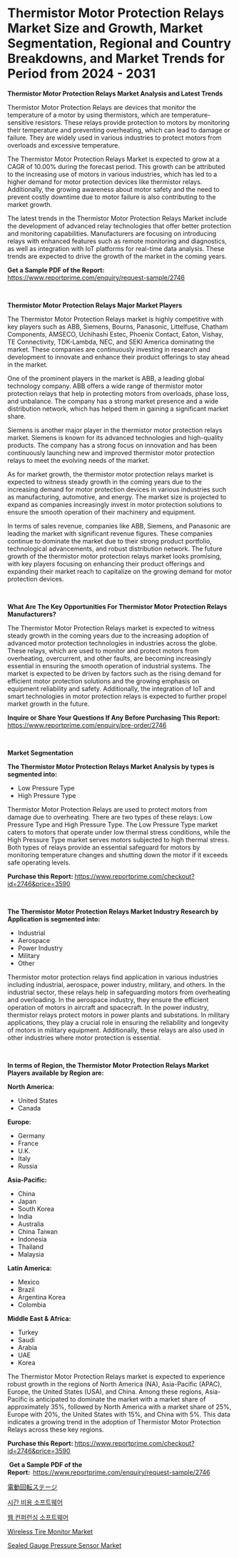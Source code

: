 <p><h1>Thermistor Motor Protection Relays Market Size and Growth, Market Segmentation, Regional and Country Breakdowns, and Market Trends for Period from 2024 -  2031</h1></p><p><strong>Thermistor Motor Protection Relays Market Analysis and Latest Trends</strong></p>
<p><p>Thermistor Motor Protection Relays are devices that monitor the temperature of a motor by using thermistors, which are temperature-sensitive resistors. These relays provide protection to motors by monitoring their temperature and preventing overheating, which can lead to damage or failure. They are widely used in various industries to protect motors from overloads and excessive temperature.</p><p>The Thermistor Motor Protection Relays Market is expected to grow at a CAGR of 10.00% during the forecast period. This growth can be attributed to the increasing use of motors in various industries, which has led to a higher demand for motor protection devices like thermistor relays. Additionally, the growing awareness about motor safety and the need to prevent costly downtime due to motor failure is also contributing to the market growth.</p><p>The latest trends in the Thermistor Motor Protection Relays Market include the development of advanced relay technologies that offer better protection and monitoring capabilities. Manufacturers are focusing on introducing relays with enhanced features such as remote monitoring and diagnostics, as well as integration with IoT platforms for real-time data analysis. These trends are expected to drive the growth of the market in the coming years.</p></p>
<p><strong>Get a Sample PDF of the Report:&nbsp;</strong> <a href="https://www.reportprime.com/enquiry/request-sample/2746">https://www.reportprime.com/enquiry/request-sample/2746</a></p>
<p>&nbsp;</p>
<p><strong>Thermistor Motor Protection Relays Major Market Players</strong></p>
<p><p>The Thermistor Motor Protection Relays market is highly competitive with key players such as ABB, Siemens, Bourns, Panasonic, Littelfuse, Chatham Components, AMSECO, Uchihashi Estec, Phoenix Contact, Eaton, Vishay, TE Connectivity, TDK-Lambda, NEC, and SEKI America dominating the market. These companies are continuously investing in research and development to innovate and enhance their product offerings to stay ahead in the market.</p><p>One of the prominent players in the market is ABB, a leading global technology company. ABB offers a wide range of thermistor motor protection relays that help in protecting motors from overloads, phase loss, and unbalance. The company has a strong market presence and a wide distribution network, which has helped them in gaining a significant market share.</p><p>Siemens is another major player in the thermistor motor protection relays market. Siemens is known for its advanced technologies and high-quality products. The company has a strong focus on innovation and has been continuously launching new and improved thermistor motor protection relays to meet the evolving needs of the market.</p><p>As for market growth, the thermistor motor protection relays market is expected to witness steady growth in the coming years due to the increasing demand for motor protection devices in various industries such as manufacturing, automotive, and energy. The market size is projected to expand as companies increasingly invest in motor protection solutions to ensure the smooth operation of their machinery and equipment.</p><p>In terms of sales revenue, companies like ABB, Siemens, and Panasonic are leading the market with significant revenue figures. These companies continue to dominate the market due to their strong product portfolio, technological advancements, and robust distribution network. The future growth of the thermistor motor protection relays market looks promising, with key players focusing on enhancing their product offerings and expanding their market reach to capitalize on the growing demand for motor protection devices.</p></p>
<p>&nbsp;</p>
<p><strong>What Are The Key Opportunities For Thermistor Motor Protection Relays Manufacturers?</strong></p>
<p><p>The Thermistor Motor Protection Relays market is expected to witness steady growth in the coming years due to the increasing adoption of advanced motor protection technologies in industries across the globe. These relays, which are used to monitor and protect motors from overheating, overcurrent, and other faults, are becoming increasingly essential in ensuring the smooth operation of industrial systems. The market is expected to be driven by factors such as the rising demand for efficient motor protection solutions and the growing emphasis on equipment reliability and safety. Additionally, the integration of IoT and smart technologies in motor protection relays is expected to further propel market growth in the future.</p></p>
<p><strong>Inquire or Share Your Questions If Any Before Purchasing This Report:</strong> <a href="https://www.reportprime.com/enquiry/pre-order/2746">https://www.reportprime.com/enquiry/pre-order/2746</a></p>
<p>&nbsp;</p>
<p><strong>Market Segmentation</strong></p>
<p><strong>The Thermistor Motor Protection Relays Market Analysis by types is segmented into:</strong></p>
<p><ul><li>Low Pressure Type</li><li>High Pressure Type</li></ul></p>
<p><p>Thermistor Motor Protection Relays are used to protect motors from damage due to overheating. There are two types of these relays: Low Pressure Type and High Pressure Type. The Low Pressure Type market caters to motors that operate under low thermal stress conditions, while the High Pressure Type market serves motors subjected to high thermal stress. Both types of relays provide an essential safeguard for motors by monitoring temperature changes and shutting down the motor if it exceeds safe operating levels.</p></p>
<p><strong>Purchase this Report:&nbsp;</strong><a href="https://www.reportprime.com/checkout?id=2746&price=3590">https://www.reportprime.com/checkout?id=2746&price=3590</a></p>
<p>&nbsp;</p>
<p><strong>The Thermistor Motor Protection Relays Market Industry Research by Application is segmented into:</strong></p>
<p><ul><li>Industrial</li><li>Aerospace</li><li>Power Industry</li><li>Military</li><li>Other</li></ul></p>
<p><p>Thermistor motor protection relays find application in various industries including industrial, aerospace, power industry, military, and others. In the industrial sector, these relays help in safeguarding motors from overheating and overloading. In the aerospace industry, they ensure the efficient operation of motors in aircraft and spacecraft. In the power industry, thermistor relays protect motors in power plants and substations. In military applications, they play a crucial role in ensuring the reliability and longevity of motors in military equipment. Additionally, these relays are also used in other industries where motor protection is essential.</p></p>
<p>&nbsp;</p>
<p><strong>In terms of Region, the Thermistor Motor Protection Relays Market Players available by Region are:</strong></p>
<p>
    <p> <strong> North America: </strong>
        <ul>
            <li>United States</li>
            <li>Canada</li>
        </ul>
        </p> 
    <p> <strong> Europe: </strong>
        <ul>
            <li>Germany</li>
            <li>France</li>
            <li>U.K.</li>
            <li>Italy</li>
            <li>Russia</li>
        </ul>
        </p> 
    <p> <strong> Asia-Pacific: </strong>
        <ul>
            <li>China</li>
            <li>Japan</li>
            <li>South Korea</li>
            <li>India</li>
            <li>Australia</li>
            <li>China Taiwan</li>
            <li>Indonesia</li>
            <li>Thailand</li>
            <li>Malaysia</li>
        </ul>
        </p> 
    <p> <strong> Latin America: </strong>
        <ul>
            <li>Mexico</li>
            <li>Brazil</li>
            <li>Argentina Korea</li>
            <li>Colombia</li>
        </ul>
        </p> 
    <p> <strong> Middle East & Africa: </strong>
        <ul>
            <li>Turkey</li>
            <li>Saudi</li>
            <li>Arabia</li>
            <li>UAE</li>
            <li>Korea</li>
        </ul>
    </p>
    </p>
<p><p>The Thermistor Motor Protection Relays market is expected to experience robust growth in the regions of North America (NA), Asia-Pacific (APAC), Europe, the United States (USA), and China. Among these regions, Asia-Pacific is anticipated to dominate the market with a market share of approximately 35%, followed by North America with a market share of 25%, Europe with 20%, the United States with 15%, and China with 5%. This data indicates a growing trend in the adoption of Thermistor Motor Protection Relays across these key regions.</p></p>
<p><strong>Purchase this Report: </strong><a href="https://www.reportprime.com/checkout?id=2746&price=3590">https://www.reportprime.com/checkout?id=2746&price=3590</a></p>
<p>&nbsp;<strong>Get a Sample PDF of the Report:&nbsp;&nbsp;</strong><a href="https://www.reportprime.com/enquiry/request-sample/2746">https://www.reportprime.com/enquiry/request-sample/2746</a></p>
<p><strong></strong></p>
<p><p><a href="https://github.com/bucuel854722/Market-Research-Report-List-1/blob/main/812780312189.md">電動回転ステージ</a></p><p><a href="https://github.com/bvubpqd5241630/Market-Research-Report-List-1/blob/main/443670211471.md">시간 비용 소프트웨어</a></p><p><a href="https://github.com/khytkeqagplkzqvh/Market-Research-Report-List-1/blob/main/793251311472.md">웹 컨퍼런싱 소프트웨어</a></p><p><a href="https://issuu.com/reportprime-2/docs/wireless-tire-monitor-market-size-2030.pptx">Wireless Tire Monitor Market</a></p><p><a href="https://github.com/fiixsa/Market-Research-Report-List-2/blob/main/sealed-gauge-pressure-sensor-market.md">Sealed Gauge Pressure Sensor Market</a></p></p>